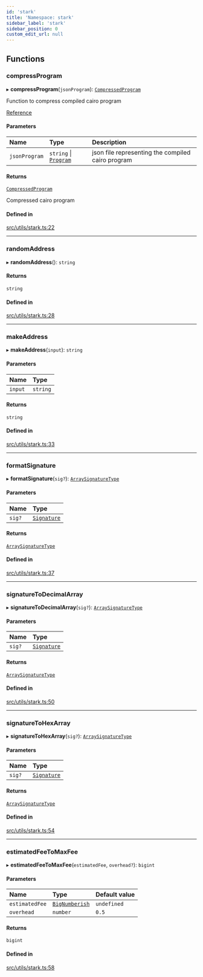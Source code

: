 ```yaml
---
id: 'stark'
title: 'Namespace: stark'
sidebar_label: 'stark'
sidebar_position: 0
custom_edit_url: null
---
```


## Functions

### compressProgram

▸ **compressProgram**(`jsonProgram`): [`CompressedProgram`](../modules.md#compressedprogram)

Function to compress compiled cairo program

[Reference](https://github.com/starkware-libs/cairo-lang/blob/master/src/starkware/starknet/services/api/gateway/transaction.py#L54-L58)

#### Parameters

| Name          | Type                                              | Description                                       |
| :------------ | :------------------------------------------------ | :------------------------------------------------ |
| `jsonProgram` | `string` \| [`Program`](../interfaces/Program.md) | json file representing the compiled cairo program |

#### Returns

[`CompressedProgram`](../modules.md#compressedprogram)

Compressed cairo program

#### Defined in

[src/utils/stark.ts:22](https://github.com/PhilippeR26/starknet.js/blob/d3c8cca/src/utils/stark.ts#L22)

---

### randomAddress

▸ **randomAddress**(): `string`

#### Returns

`string`

#### Defined in

[src/utils/stark.ts:28](https://github.com/PhilippeR26/starknet.js/blob/d3c8cca/src/utils/stark.ts#L28)

---

### makeAddress

▸ **makeAddress**(`input`): `string`

#### Parameters

| Name    | Type     |
| :------ | :------- |
| `input` | `string` |

#### Returns

`string`

#### Defined in

[src/utils/stark.ts:33](https://github.com/PhilippeR26/starknet.js/blob/d3c8cca/src/utils/stark.ts#L33)

---

### formatSignature

▸ **formatSignature**(`sig?`): [`ArraySignatureType`](../modules.md#arraysignaturetype)

#### Parameters

| Name   | Type                                   |
| :----- | :------------------------------------- |
| `sig?` | [`Signature`](../modules.md#signature) |

#### Returns

[`ArraySignatureType`](../modules.md#arraysignaturetype)

#### Defined in

[src/utils/stark.ts:37](https://github.com/PhilippeR26/starknet.js/blob/d3c8cca/src/utils/stark.ts#L37)

---

### signatureToDecimalArray

▸ **signatureToDecimalArray**(`sig?`): [`ArraySignatureType`](../modules.md#arraysignaturetype)

#### Parameters

| Name   | Type                                   |
| :----- | :------------------------------------- |
| `sig?` | [`Signature`](../modules.md#signature) |

#### Returns

[`ArraySignatureType`](../modules.md#arraysignaturetype)

#### Defined in

[src/utils/stark.ts:50](https://github.com/PhilippeR26/starknet.js/blob/d3c8cca/src/utils/stark.ts#L50)

---

### signatureToHexArray

▸ **signatureToHexArray**(`sig?`): [`ArraySignatureType`](../modules.md#arraysignaturetype)

#### Parameters

| Name   | Type                                   |
| :----- | :------------------------------------- |
| `sig?` | [`Signature`](../modules.md#signature) |

#### Returns

[`ArraySignatureType`](../modules.md#arraysignaturetype)

#### Defined in

[src/utils/stark.ts:54](https://github.com/PhilippeR26/starknet.js/blob/d3c8cca/src/utils/stark.ts#L54)

---

### estimatedFeeToMaxFee

▸ **estimatedFeeToMaxFee**(`estimatedFee`, `overhead?`): `bigint`

#### Parameters

| Name           | Type                                  | Default value |
| :------------- | :------------------------------------ | :------------ |
| `estimatedFee` | [`BigNumberish`](num.md#bignumberish) | `undefined`   |
| `overhead`     | `number`                              | `0.5`         |

#### Returns

`bigint`

#### Defined in

[src/utils/stark.ts:58](https://github.com/PhilippeR26/starknet.js/blob/d3c8cca/src/utils/stark.ts#L58)
